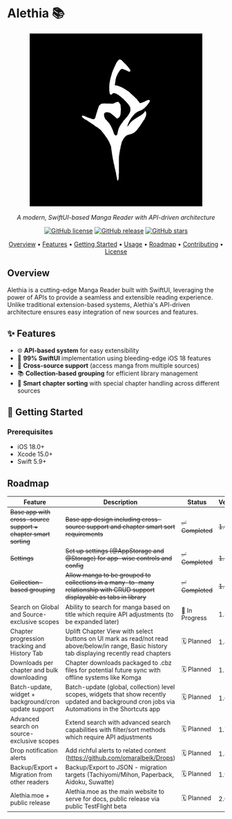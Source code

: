 # Alethia 📚

<div align="center">

![Alethia Logo](./Assets//icon.png)

_A modern, SwiftUI-based Manga Reader with API-driven architecture_

[![GitHub license](https://img.shields.io/github/license/alethiaorg/alethia.svg)](https://github.com/alethiaorg/alethia/blob/main/LICENSE)
[![GitHub release](https://img.shields.io/github/release/alethiaorg/alethia.svg)](https://GitHub.com/alethiaorg/alethia/releases/)
[![GitHub stars](https://img.shields.io/github/stars/alethiaorg/alethia.svg)](https://GitHub.com/alethiaorg/alethia/stargazers/)

[Overview](#overview) • [Features](#features) • [Getting Started](#getting-started) • [Usage](#usage) • [Roadmap](#roadmap) • [Contributing](#contributing) • [License](#license)

</div>

## Overview

Alethia is a cutting-edge Manga Reader built with SwiftUI, leveraging the power of APIs to provide a seamless and extensible reading experience. Unlike traditional extension-based systems, Alethia's API-driven architecture ensures easy integration of new sources and features.

## ✨ Features

- 🌐 **API-based system** for easy extensibility
- 📱 **99% SwiftUI** implementation using bleeding-edge iOS 18 features
- 🔄 **Cross-source support** (access manga from multiple sources)
- 📚 **Collection-based grouping** for efficient library management
- 🧠 **Smart chapter sorting** with special chapter handling across different sources

## 🚀 Getting Started

### Prerequisites

- iOS 18.0+
- Xcode 15.0+
- Swift 5.9+

## Roadmap

| Feature                                                        | Description                                                                                                                                      | Status           | Version |
| -------------------------------------------------------------- | ------------------------------------------------------------------------------------------------------------------------------------------------ | ---------------- | ------- |
| ~~Base app with cross-source support + chapter smart sorting~~ | ~~Base app design including cross-source support and chapter smart sort requirements~~                                                           | ~~✅ Completed~~ | ~~1.0~~ |
| ~~Settings~~                                                   | ~~Set up settings (@AppStorage and @Storage) for app-wise controls and config~~                                                                  | ~~✅ Completed~~ | ~~1.1~~ |
| ~~Collection-based grouping~~                                  | ~~Allow manga to be grouped to collections in a many-to-many relationship with CRUD support displayable as tabs in library~~                     | ~~✅ Completed~~ | ~~1.2~~ |
| Search on Global and Source-exclusive scopes                   | Ability to search for manga based on title which require API adjustments (to be expanded later)                                                  | 🚀 In Progress   | 1.3     |
| Chapter progression tracking and History Tab                   | Uplift Chapter View with select buttons on UI mark as read/not read above/below/in range, Basic history tab displaying recently read chapters    | 🗓️ Planned       | 1.4     |
| Downloads per chapter and bulk downloading                     | Chapter downloads packaged to .cbz files for potential future sync with offline systems like Komga                                               | 🗓️ Planned       | 1.5     |
| Batch-update, widget + background/cron update support          | Batch-update (global, collection) level scopes, widgets that show recently updated and background cron jobs via Automations in the Shortcuts app | 🗓️ Planned       | 1.6     |
| Advanced search on source-exclusive scopes                     | Extend search with advanced search capabilities with filter/sort methods which require API adjustments                                           | 🗓️ Planned       | 1.7     |
| Drop notification alerts                                       | Add richful alerts to related content (https://github.com/omaralbeik/Drops)                                                                      | 🗓️ Planned       | 1.8     |
| Backup/Export + Migration from other readers                   | Backup/Export to JSON - migration targets (Tachiyomi/Mihon, Paperback, Aidoku, Suwatte)                                                          | 🗓️ Planned       | 1.9     |
| Alethia.moe + public release                                   | Alethia.moe as the main website to serve for docs, public release via public TestFlight beta                                                     | 🗓️ Planned       | 2.0     |
